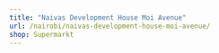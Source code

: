 ```yaml
---
title: "Naivas Development House Moi Avenue"
url: /nairobi/naivas-development-house-moi-avenue/
shop: Supermarkt
---
```

